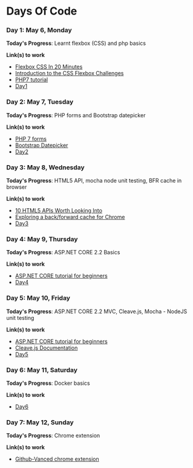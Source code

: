 # Days Of Code

### Day 1: May 6, Monday

**Today's Progress**: Learnt flexbox (CSS) and php basics

**Link(s) to work**
* [Flexbox CSS In 20 Minutes
](https://www.youtube.com/watch?v=JJSoEo8JSnc)
* [Introduction to the CSS Flexbox Challenges](https://learn.freecodecamp.org/responsive-web-design/css-flexbox/)
* [PHP7 tutorial](https://www.w3schools.com/php7)
* [Day1](/Day1)

### Day 2: May 7, Tuesday

**Today's Progress**: PHP forms and Bootstrap datepicker

**Link(s) to work**
* [PHP 7 forms](https://www.w3schools.com/php7/php7_form_validation.asp)
* [Bootstrap Datepicker](https://bootstrap-datepicker.readthedocs.io/en/latest/)
* [Day2](/Day2)

### Day 3: May 8, Wednesday

**Today's Progress**: HTML5 API, mocha node unit testing, BFR cache in browser

**Link(s) to work**
* [10 HTML5 APIs Worth Looking Into](https://www.sitepoint.com/10-html5-apis-worth-looking/)
* [Exploring a back/forward cache for Chrome](https://developers.google.com/web/updates/2019/02/back-forward-cache)
* [Day3](/Day3)

### Day 4: May 9, Thursday

**Today's Progress**: ASP.NET CORE 2.2 Basics

**Link(s) to work**
* [ASP.NET CORE tutorial for beginners](https://www.youtube.com/playlist?list=PL6n9fhu94yhVkdrusLaQsfERmL_Jh4XmU)
* [Day4](/Day4)

### Day 5: May 10, Friday

**Today's Progress**: ASP.NET CORE 2.2 MVC, Cleave.js, Mocha - NodeJS unit testing

**Link(s) to work**
* [ASP.NET CORE tutorial for beginners](https://www.youtube.com/playlist?list=PL6n9fhu94yhVkdrusLaQsfERmL_Jh4XmU)
* [Cleave.js Documentation](https://nosir.github.io/cleave.js/)
* [Day5](/Day5)

### Day 6: May 11, Saturday

**Today's Progress**: Docker basics

**Link(s) to work**
* [Day6](/Day6)

### Day 7: May 12, Sunday

**Today's Progress**: Chrome extension

**Link(s) to work**
* [Github-Vanced chrome extension](www.github.com/bhumijgupta/github-vanced)